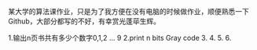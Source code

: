 
某大学的算法课作业，只是为了我方便在没有电脑的时候做作业，顺便熟悉一下Github，大部分都写的不好，有幸赏光蓬荜生辉。

1.输出n页书共有多少个数字0,1,2  ... 9
2.print n bits Gray code
3.
4.
5.
6.


